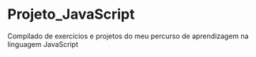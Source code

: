 # Projeto_JavaScript

Compilado de exercícios e projetos do meu percurso de aprendizagem na linguagem JavaScript
